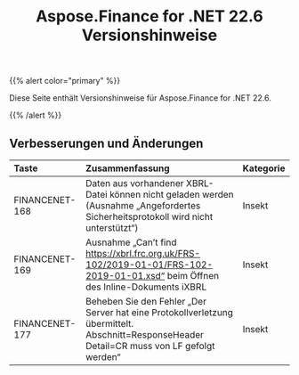 ﻿---
title: Aspose.Finance for .NET 22.6 Versionshinweise
type: docs
weight: 30
url: /de/net/aspose-finance-for-net-22-6-release-notes/
---
{{% alert color="primary" %}}

Diese Seite enthält Versionshinweise für Aspose.Finance for .NET 22.6.

{{% /alert %}}

## **Verbesserungen und Änderungen**

|**Taste**|**Zusammenfassung**|**Kategorie**|
|:- |:- |:- |
|FINANCENET-168| Daten aus vorhandener XBRL-Datei können nicht geladen werden (Ausnahme „Angefordertes Sicherheitsprotokoll wird nicht unterstützt“)|Insekt|
|FINANCENET-169| Ausnahme „Can’t find https://xbrl.frc.org.uk/FRS-102/2019-01-01/FRS-102-2019-01-01.xsd“ beim Öffnen des Inline-Dokuments iXBRL|Insekt|
|FINANCENET-177| Beheben Sie den Fehler „Der Server hat eine Protokollverletzung übermittelt. Abschnitt=ResponseHeader Detail=CR muss von LF gefolgt werden“|Insekt|

